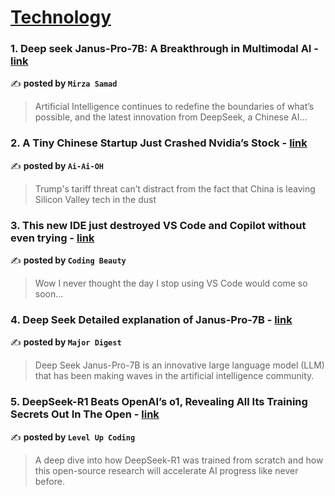 
<h1><a href=https://medium.com/tag/technology/recommended target="_blank" rel="noopener noreferrer">Technology</a></h1>
<h3>1. Deep seek Janus-Pro-7B: A Breakthrough in Multimodal AI - <a href="https://medium.com/@mirzasamaddanat/deep-seek-janus-pro-7b-a-breakthrough-in-multimodal-ai-efc7c690ac05" target="_blank" rel="noopener noreferrer">link</a></h3>

✍️ **posted by `Mirza Samad`**

<blockquote>Artificial Intelligence continues to redefine the boundaries of what’s possible, and the latest innovation from DeepSeek, a Chinese AI…</blockquote>

<h3>2. A Tiny Chinese Startup Just Crashed Nvidia’s Stock - <a href="https://medium.com/ai-ai-oh/a-tiny-chinese-startup-just-crashed-nvidias-stock-32ae7fc75063" target="_blank" rel="noopener noreferrer">link</a></h3>

✍️ **posted by `Ai-Ai-OH`**

<blockquote>Trump's tariff threat can’t distract from the fact that China is leaving Silicon Valley tech in the dust</blockquote>

<h3>3. This new IDE just destroyed VS Code and Copilot without even trying - <a href="https://medium.com/coding-beauty/windsurf-ide-0678288ce0a4" target="_blank" rel="noopener noreferrer">link</a></h3>

✍️ **posted by `Coding Beauty`**

<blockquote>Wow I never thought the day I stop using VS Code would come so soon…</blockquote>

<h3>4. Deep Seek Detailed explanation of Janus-Pro-7B - <a href="https://medium.com/majordigest/deep-seek-detailed-explanation-of-janus-pro-7b-bd511698e497" target="_blank" rel="noopener noreferrer">link</a></h3>

✍️ **posted by `Major Digest`**

<blockquote>Deep Seek Janus-Pro-7B is an innovative large language model (LLM) that has been making waves in the artificial intelligence community.</blockquote>

<h3>5. DeepSeek-R1 Beats OpenAI’s o1, Revealing All Its Training Secrets Out In The Open - <a href="https://medium.com/gitconnected/deepseek-r1-beats-openais-o1-revealing-all-its-training-secrets-out-in-the-open-37f16f0990ec" target="_blank" rel="noopener noreferrer">link</a></h3>

✍️ **posted by `Level Up Coding`**

<blockquote>A deep dive into how DeepSeek-R1 was trained from scratch and how this open-source research will accelerate AI progress like never before.</blockquote>

